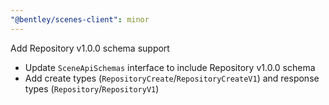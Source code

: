 ```yaml
---
"@bentley/scenes-client": minor
---
```


Add Repository v1.0.0 schema support
- Update `SceneApiSchemas` interface to include Repository v1.0.0 schema
- Add create types (`RepositoryCreate`/`RepositoryCreateV1`) and response types (`Repository`/`RepositoryV1`)
